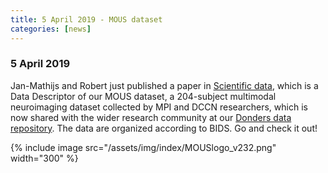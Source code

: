 ```yaml
---
title: 5 April 2019 - MOUS dataset
categories: [news]
---
```


### 5 April 2019

Jan-Mathijs and Robert just published a paper in [Scientific data](https://www.nature.com/articles/s41597-019-0020-y), which is a Data Descriptor of our MOUS dataset, a 204-subject multimodal neuroimaging dataset collected by MPI and DCCN researchers, which is now shared with the wider research community at our [Donders data repository](https://data.donders.ru.nl/collections/di/dccn/DSC_3011020.09_236). The data are organized according to BIDS. Go and check it out!

{% include image src="/assets/img/index/MOUSlogo_v232.png" width="300" %}
